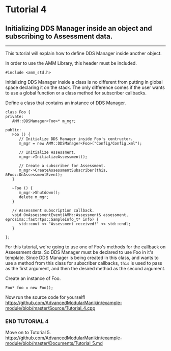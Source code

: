 


# Tutorial 4
## Initializing DDS Manager inside an object and subscribing to Assessment data.

---

This tutorial will explain how to define DDS Manager inside another object.

In order to use the AMM Library, this header must be included.
```
#include <amm_std.h>
```


Initializing DDS Manager inside a class is no different from putting in global space declaring it on the stack. The only difference comes if the user wants to use a global function or a class method for subscriber callbacks.

Define a class that contains an instance of DDS Manager.
```
class Foo {
private:
   AMM::DDSManager<Foo>* m_mgr;

public:
   Foo () {
      // Initialize DDS Manager inside Foo's contructor.
      m_mgr = new AMM::DDSManager<Foo>("Config/Config.xml");

      // Initialize Assessment.
      m_mgr->InitializeAssessment();

      // Create a subscriber for Assessment.
      m_mgr->CreateAssessmentSubscriber(this, &Foo::OnAssessmentEvent);
   }

   ~Foo () {
      m_mgr->Shutdown();
      delete m_mgr;
   }

   // Assessment subscription callback.
   void OnAssessmentEvent(AMM::Assessment& assessment, eprosima::fastrtps::SampleInfo_t* info) {
      std::cout << "Assessment received!" << std::endl;
   }

};
```
For this tutorial, we're going to use one of Foo's methods for the callback on Assessment data. So DDS Manager must be declared to use Foo in it's template. Since DDS Manager is being created in this class, and wants to use a method from this class for subscriber callbacks, `this` is used to pass as the first argument, and then the desired method as the second argument.


Create an instance of Foo.
```
Foo* foo = new Foo();
```


Now run the source code for yourself!\
https://github.com/AdvancedModularManikin/example-module/blob/master/Source/Tutorial_4.cpp

### END TUTORIAL 4

Move on to Tutorial 5.\
https://github.com/AdvancedModularManikin/example-module/blob/master/Documents/Tutorial_5.md
